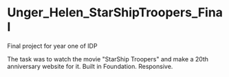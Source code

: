 # Unger_Helen_StarShipTroopers_Final
Final project for year one of IDP

The task was to watch the movie "StarShip Troopers" and make a 20th anniversary website for it.
Built in Foundation.
Responsive.
